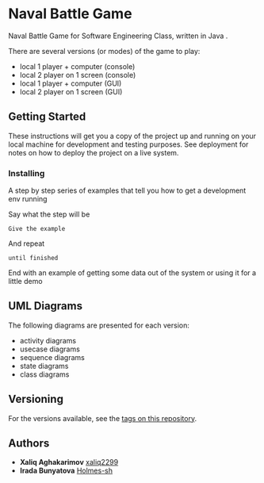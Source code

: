 # Naval Battle Game

Naval Battle Game for Software Engineering Class, written in Java .

There are several versions (or modes) of the game to play:
-  local 1 player + computer   (console)
-  local 2 player on 1 screen  (console)
-  local 1 player + computer   (GUI)
-  local 2 player on 1 screen  (GUI)

## Getting Started

These instructions will get you a copy of the project up and running on your local machine for development and testing purposes. See deployment for notes on how to deploy the project on a live system.


### Installing

A step by step series of examples that tell you how to get a development env running

Say what the step will be

```
Give the example
```

And repeat

```
until finished
```

End with an example of getting some data out of the system or using it for a little demo
## UML Diagrams

The following diagrams are presented for each version:

-  activity diagrams
-  usecase diagrams
-  sequence diagrams
-  state diagrams
-  class diagrams

## Versioning

For the versions available, see the [tags on this repository](https://github.com/Holmes-sh/NavalBattle/releases). 

## Authors
* **Xaliq Aghakarimov**  [xaliq2299](https://github.com/xaliq2299)
* **Irada Bunyatova**    [Holmes-sh](https://github.com/Holmes-sh)

